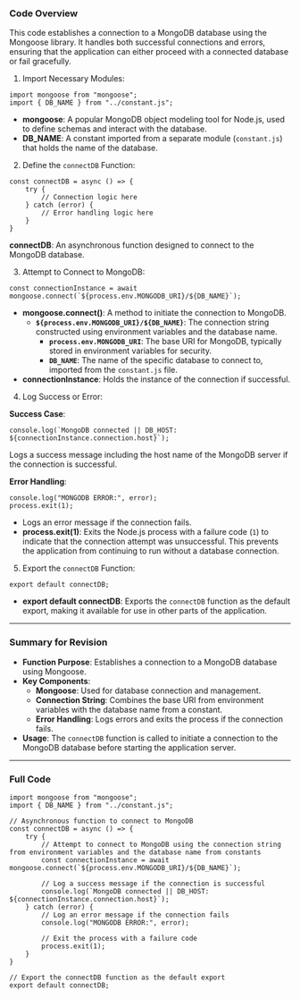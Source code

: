 ### **Code Overview**

This code establishes a connection to a MongoDB database using the Mongoose library. It handles both successful connections and errors, ensuring that the application can either proceed with a connected database or fail gracefully.

1. Import Necessary Modules:

```
import mongoose from "mongoose";
import { DB_NAME } from "../constant.js";

```

- **mongoose**: A popular MongoDB object modeling tool for Node.js, used to define schemas and interact with the database.
- **DB_NAME**: A constant imported from a separate module (`constant.js`) that holds the name of the database.

2. Define the `connectDB` Function:
```
const connectDB = async () => {
    try {
        // Connection logic here
    } catch (error) {
        // Error handling logic here
    }
}

```

**connectDB**: An asynchronous function designed to connect to the MongoDB database.

3. Attempt to Connect to MongoDB:

```
const connectionInstance = await mongoose.connect(`${process.env.MONGODB_URI}/${DB_NAME}`);

```

- **mongoose.connect()**: A method to initiate the connection to MongoDB.
    - **`${process.env.MONGODB_URI}/${DB_NAME}`**: The connection string constructed using environment variables and the database name.
        - **`process.env.MONGODB_URI`**: The base URI for MongoDB, typically stored in environment variables for security.
        - **`DB_NAME`**: The name of the specific database to connect to, imported from the `constant.js` file.
- **connectionInstance**: Holds the instance of the connection if successful.

4. Log Success or Error:

**Success Case**:
```
console.log(`MongoDB connected || DB_HOST: ${connectionInstance.connection.host}`);

```

Logs a success message including the host name of the MongoDB server if the connection is successful.

**Error Handling**:
```
console.log("MONGODB ERROR:", error);
process.exit(1);

```

- Logs an error message if the connection fails.
- **process.exit(1)**: Exits the Node.js process with a failure code (`1`) to indicate that the connection attempt was unsuccessful. This prevents the application from continuing to run without a database connection.

5. Export the `connectDB` Function:

```
export default connectDB;

```

- **export default connectDB**: Exports the `connectDB` function as the default export, making it available for use in other parts of the application.

---

### **Summary for Revision**

- **Function Purpose**: Establishes a connection to a MongoDB database using Mongoose.
- **Key Components**:
    - **Mongoose**: Used for database connection and management.
    - **Connection String**: Combines the base URI from environment variables with the database name from a constant.
    - **Error Handling**: Logs errors and exits the process if the connection fails.
- **Usage**: The `connectDB` function is called to initiate a connection to the MongoDB database before starting the application server.

---

### **Full Code**

```
import mongoose from "mongoose";
import { DB_NAME } from "../constant.js";

// Asynchronous function to connect to MongoDB
const connectDB = async () => {
    try {
        // Attempt to connect to MongoDB using the connection string from environment variables and the database name from constants
        const connectionInstance = await mongoose.connect(`${process.env.MONGODB_URI}/${DB_NAME}`);
        
        // Log a success message if the connection is successful
        console.log(`MongoDB connected || DB_HOST: ${connectionInstance.connection.host}`);
    } catch (error) {
        // Log an error message if the connection fails
        console.log("MONGODB ERROR:", error);
        
        // Exit the process with a failure code
        process.exit(1);
    }
}

// Export the connectDB function as the default export
export default connectDB;

```